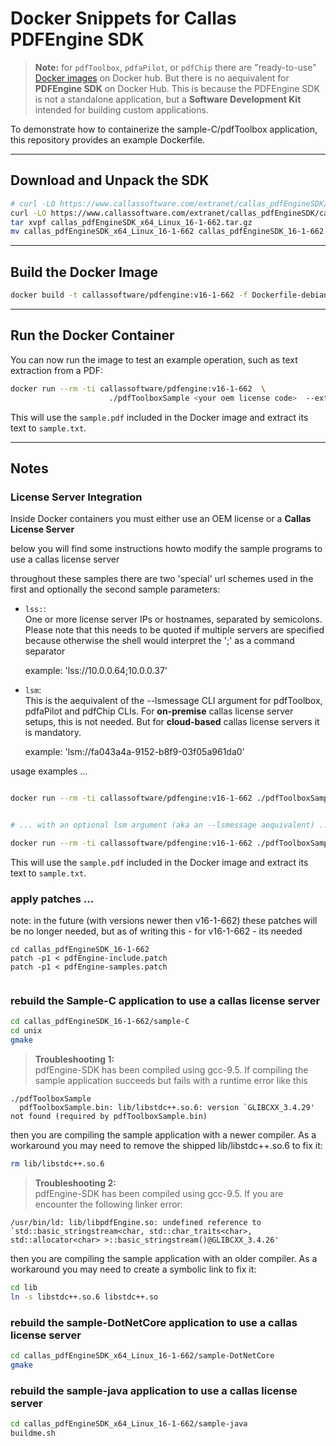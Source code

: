 
# Docker Snippets for Callas PDFEngine SDK

> **Note:** for `pdfToolbox`, `pdfaPilot`, or `pdfChip` there are "ready-to-use" [Docker images](https://hub.docker.com/u/callassoftware) on Docker hub. But there is no aequivalent for **PDFEngine SDK** on Docker Hub. This is because the PDFEngine SDK is not a standalone application, but a **Software Development Kit** intended for building custom applications.

To demonstrate how to containerize the sample-C/pdfToolbox application, this repository provides an example Dockerfile.

---

## Download and Unpack the SDK

```bash
# curl -LO https://www.callassoftware.com/extranet/callas_pdfEngineSDK/callas_pdfEngineSDK_arm64_Linux_16-1-662.tar.gz
curl -LO https://www.callassoftware.com/extranet/callas_pdfEngineSDK/callas_pdfEngineSDK_x64_Linux_16-1-662.tar.gz
tar xvpf callas_pdfEngineSDK_x64_Linux_16-1-662.tar.gz
mv callas_pdfEngineSDK_x64_Linux_16-1-662 callas_pdfEngineSDK_16-1-662
```

---

## Build the Docker Image

```bash
docker build -t callassoftware/pdfengine:v16-1-662 -f Dockerfile-debian .
```

---

## Run the Docker Container

You can now run the image to test an example operation, such as text extraction from a PDF:

```bash
docker run --rm -ti callassoftware/pdfengine:v16-1-662  \
                      ./pdfToolboxSample <your oem license code>  --extracttext sample.pdf sample.txt
```

This will use the `sample.pdf` included in the Docker image and extract its text to `sample.txt`.

---

## Notes

### License Server Integration

Inside Docker containers you must either use an OEM license or a **Callas License Server**

below you will find some instructions howto modify the sample programs to use a callas license server
 

throughout these samples there are two 'special' url schemes used in the first and optionally the second sample parameters:

- `lss:`:  
  One or more license server IPs or hostnames, separated by semicolons. Please note that this needs to be quoted if multiple servers are specified because otherwise the shell would interpret the ';' as a command separator

	example: 'lss://10.0.0.64;10.0.0.37'

- `lsm`:  
  This is the aequivalent of the --lsmessage CLI argument for pdfToolbox, pdfaPilot and pdfChip CLIs. For **on-premise** callas license server setups, this is not needed. But for **cloud-based** callas license servers it is mandatory.

	example: 'lsm://fa043a4a-9152-b8f9-03f05a961da0'


usage examples ...
```bash

docker run --rm -ti callassoftware/pdfengine:v16-1-662 ./pdfToolboxSample 'lss://10.0.0.64;10.0.0.37' --extracttext sample.pdf sample.txt


# ... with an optional lsm argument (aka an --lsmessage aequivalent) ...

docker run --rm -ti callassoftware/pdfengine:v16-1-662 ./pdfToolboxSample 'lss://10.0.0.64;10.0.0.37' 'lsm://YjcxY2FmYTgtMzhkNC00NWZiL' --extracttext sample.pdf sample.txt

```

This will use the `sample.pdf` included in the Docker image and extract its text to `sample.txt`.

### apply patches ...

note: in the future (with versions newer then v16-1-662) these patches will be no longer needed, but as of writing this - for v16-1-662 - its needed
```
cd callas_pdfEngineSDK_16-1-662
patch -p1 < pdfEngine-include.patch
patch -p1 < pdfEngine-samples.patch
 
```

### rebuild the Sample-C application to use a callas license server

```bash
cd callas_pdfEngineSDK_16-1-662/sample-C
cd unix
gmake
```

> **Troubleshooting 1:**  
pdfEngine-SDK has been compiled using gcc-9.5. If compiling the sample application succeeds but fails with a runtime error like this

```
./pdfToolboxSample
  pdfToolboxSample.bin: lib/libstdc++.so.6: version `GLIBCXX_3.4.29' not found (required by pdfToolboxSample.bin)
```

then you are compiling the sample application with a newer compiler.  As a workaround you may need to remove the shipped lib/libstdc++.so.6 to fix it:

```bash
rm lib/libstdc++.so.6
```


> **Troubleshooting 2:**  
pdfEngine-SDK has been compiled using gcc-9.5. If you are encounter the following linker error:

```
/usr/bin/ld: lib/libpdfEngine.so: undefined reference to `std::basic_stringstream<char, std::char_traits<char>, std::allocator<char> >::basic_stringstream()@GLIBCXX_3.4.26'
```

then you are compiling the sample application with an older compiler.  As a workaround you may need to create a symbolic link to fix it:

```bash
cd lib
ln -s libstdc++.so.6 libstdc++.so
```

### rebuild the sample-DotNetCore application to use a callas license server

```bash
cd callas_pdfEngineSDK_x64_Linux_16-1-662/sample-DotNetCore
gmake
```

### rebuild the sample-java application to use a callas license server

```bash
cd callas_pdfEngineSDK_x64_Linux_16-1-662/sample-java
buildme.sh
```
